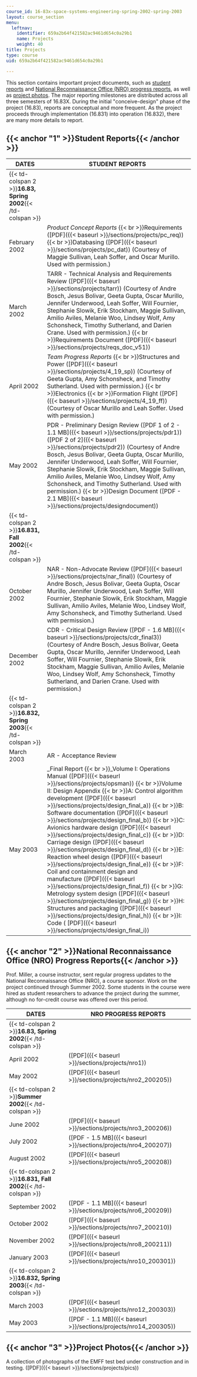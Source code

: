 ```yaml
---
course_id: 16-83x-space-systems-engineering-spring-2002-spring-2003
layout: course_section
menu:
  leftnav:
    identifier: 659a2b64f421582ac9461d654c0a29b1
    name: Projects
    weight: 40
title: Projects
type: course
uid: 659a2b64f421582ac9461d654c0a29b1

---
```


This section contains important project documents, such as [student reports](#1) and [National Reconnaissance Office (NRO) progress reports](#2), as well as [project photos](#3). The major reporting milestones are distributed across all three semesters of 16.83X. During the initial "conceive-design" phase of the project (16.83), reports are conceptual and more frequent. As the project proceeds through implementation (16.831) into operation (16.832), there are many more details to report.

{{< anchor "1" >}}Student Reports{{< /anchor >}}
------------------------------------------------

| DATES | STUDENT REPORTS |
| --- | --- |
| {{< td-colspan 2 >}}**16.83, Spring 2002**{{< /td-colspan >}} ||
| February 2002 | _Product Concept Reports_  {{< br >}}Requirements ([PDF]({{< baseurl >}}/sections/projects/pc_req))  {{< br >}}Databasing ([PDF]({{< baseurl >}}/sections/projects/pc_dat)) (Courtesy of Maggie Sullivan, Leah Soffer, and Oscar Murillo. Used with permission.) |
| March 2002 | TARR - Technical Analysis and Requirements Review ([PDF]({{< baseurl >}}/sections/projects/tarr)) (Courtesy of Andre Bosch, Jesus Bolivar, Geeta Gupta, Oscar Murillo, Jennifer Underwood, Leah Soffer, Will Fournier, Stephanie Slowik, Erik Stockham, Maggie Sullivan, Amilio Aviles, Melanie Woo, Lindsey Wolf, Amy Schonsheck, Timothy Sutherland, and Darien Crane. Used with permission.)  {{< br >}}Requirements Document ([PDF]({{< baseurl >}}/sections/projects/reqs_doc_v51)) |
| April 2002 | _Team Progress Reports_  {{< br >}}Structures and Power ([PDF]({{< baseurl >}}/sections/projects/4_19_sp)) (Courtesy of Geeta Gupta, Amy Schonsheck, and Timothy Sutherland. Used with permission.)  {{< br >}}Electronics  {{< br >}}Formation Flight ([PDF]({{< baseurl >}}/sections/projects/4_19_ff)) (Courtesy of Oscar Murillo and Leah Soffer. Used with permission.) |
| May 2002 | PDR - Preliminary Design Review ([PDF 1 of 2 - 1.1 MB]({{< baseurl >}}/sections/projects/pdr1)) ([PDF 2 of 2]({{< baseurl >}}/sections/projects/pdr2)) (Courtesy of Andre Bosch, Jesus Bolivar, Geeta Gupta, Oscar Murillo, Jennifer Underwood, Leah Soffer, Will Fournier, Stephanie Slowik, Erik Stockham, Maggie Sullivan, Amilio Aviles, Melanie Woo, Lindsey Wolf, Amy Schonsheck, and Timothy Sutherland. Used with permission.)  {{< br >}}Design Document ([PDF - 2.1 MB]({{< baseurl >}}/sections/projects/designdocument)) |
| {{< td-colspan 2 >}}**16.831, Fall 2002**{{< /td-colspan >}} ||
| October 2002 | NAR - Non-Advocate Review ([PDF]({{< baseurl >}}/sections/projects/nar_final)) (Courtesy of Andre Bosch, Jesus Bolivar, Geeta Gupta, Oscar Murillo, Jennifer Underwood, Leah Soffer, Will Fournier, Stephanie Slowik, Erik Stockham, Maggie Sullivan, Amilio Aviles, Melanie Woo, Lindsey Wolf, Amy Schonsheck, and Timothy Sutherland. Used with permission.) |
| December 2002 | CDR - Critical Design Review ([PDF - 1.6 MB]({{< baseurl >}}/sections/projects/cdr_final3)) (Courtesy of Andre Bosch, Jesus Bolivar, Geeta Gupta, Oscar Murillo, Jennifer Underwood, Leah Soffer, Will Fournier, Stephanie Slowik, Erik Stockham, Maggie Sullivan, Amilio Aviles, Melanie Woo, Lindsey Wolf, Amy Schonsheck, Timothy Sutherland, and Darien Crane. Used with permission.) |
| {{< td-colspan 2 >}}**16.832, Spring 2003**{{< /td-colspan >}} ||
| March 2003 | AR - Acceptance Review |
| May 2003 | _Final Report  {{< br >}}_Volume I: Operations Manual ([PDF]({{< baseurl >}}/sections/projects/opsman))  {{< br >}}Volume II: Design Appendix  {{< br >}}A: Control algorithm development ([PDF]({{< baseurl >}}/sections/projects/design_final_a))  {{< br >}}B: Software documentation ([PDF]({{< baseurl >}}/sections/projects/design_final_b))  {{< br >}}C: Avionics hardware design ([PDF]({{< baseurl >}}/sections/projects/design_final_c))  {{< br >}}D: Carriage design ([PDF]({{< baseurl >}}/sections/projects/design_final_d))  {{< br >}}E: Reaction wheel design ([PDF]({{< baseurl >}}/sections/projects/design_final_e))  {{< br >}}F: Coil and containment design and manufacture ([PDF]({{< baseurl >}}/sections/projects/design_final_f))  {{< br >}}G: Metrology system design ([PDF]({{< baseurl >}}/sections/projects/design_final_g))  {{< br >}}H: Structures and packaging ([PDF]({{< baseurl >}}/sections/projects/design_final_h))  {{< br >}}I: Code ( [PDF]({{< baseurl >}}/sections/projects/design_final_i)) 

{{< anchor "2" >}}National Reconnaissance Office (NRO) Progress Reports{{< /anchor >}}
--------------------------------------------------------------------------------------

Prof. Miller, a course instructor, sent regular progress updates to the National Reconnaissance Office (NRO), a course sponsor. Work on the project continued through Summer 2002. Some students in the course were hired as student researchers to advance the project during the summer, although no for-credit course was offered over this period.

| DATES | NRO PROGRESS REPORTS |
| --- | --- |
| {{< td-colspan 2 >}}**16.83, Spring 2002**{{< /td-colspan >}} ||
| April 2002 | ([PDF]({{< baseurl >}}/sections/projects/nro1)) |
| May 2002 | ([PDF]({{< baseurl >}}/sections/projects/nro2_200205)) |
| {{< td-colspan 2 >}}**Summer 2002**{{< /td-colspan >}} ||
| June 2002 | ([PDF]({{< baseurl >}}/sections/projects/nro3_200206)) |
| July 2002 | ([PDF - 1.5 MB]({{< baseurl >}}/sections/projects/nro4_200207)) |
| August 2002 | ([PDF]({{< baseurl >}}/sections/projects/nro5_200208)) |
| {{< td-colspan 2 >}}**16.831, Fall 2002**{{< /td-colspan >}} ||
| September 2002 | ([PDF - 1.1 MB]({{< baseurl >}}/sections/projects/nro6_200209)) |
| October 2002 | ([PDF]({{< baseurl >}}/sections/projects/nro7_200210)) |
| November 2002 | ([PDF]({{< baseurl >}}/sections/projects/nro8_200211)) |
| January 2003 | ([PDF]({{< baseurl >}}/sections/projects/nro10_200301)) |
| {{< td-colspan 2 >}}**16.832, Spring 2003**{{< /td-colspan >}} ||
| March 2003 | ([PDF]({{< baseurl >}}/sections/projects/nro12_200303)) |
| May 2003 | ([PDF - 1.1 MB]({{< baseurl >}}/sections/projects/nro14_200305)) 

{{< anchor "3" >}}Project Photos{{< /anchor >}}
-----------------------------------------------

A collection of photographs of the EMFF test bed under construction and in testing. ([PDF]({{< baseurl >}}/sections/projects/pics))